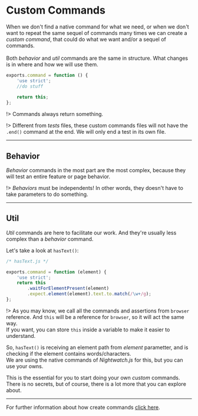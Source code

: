 # Custom Commands
When we don't find a native command for what we need, or when we don't
want to repeat the same sequel of commands many times we can create a
*custom command*, that could do what we want and/or a sequel of
commands.<br>
<br>
Both *behavior* and *util* commands are the same in structure. What
changes is in where and how we will use them.

```javascript
exports.command = function () {
    'use strict';
    //do stuff
    
    return this;
};
```

!> Commands always return something.

!> Different from *tests* files, these custom commands files will not
have the `.end()` command at the end. We will only end a test in its
own file.

---

## Behavior
*Behavior* commands in the most part are the most complex, because they
will test an entire feature or page behavior.

!> *Behaviors* must be independents! In other words, they doesn't have
to take parameters to do something.

---

## Util
*Util* commands are here to facilitate our work. And they're usually
less complex than a *behavior* command.

Let's take a look at `hasText()`:

```javascript
/* hasText.js */

exports.command = function (element) {
    'use strict';
    return this
        .waitForElementPresent(element)
        .expect.element(element).text.to.match(/\w+/g);
};
```

!> As you may know, we call all the commands and assertions from
`browser` reference. And `this` will be a reference for `browser`, so
it will act the same way.<br>
If you want, you can store `this` inside a variable to make it easier
to understand.

So, `hasText()` is receiving an element path from *element* parametter,
and is checking if the element contains words/characters.<br>
We are using the native commands of *Nightwatch.js* for this, but you
can use your owns.

This is the essential for you to start doing your own *custom*
commands. There is no secrets, but of course, there is a lot more that
you can explore about.

---

For further information about how create commands
[click here](http://nightwatchjs.org/guide#writing-custom-commands).